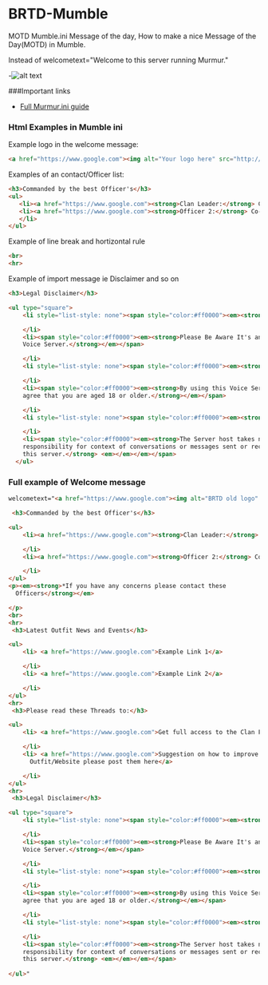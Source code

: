 # BRTD-Mumble
MOTD
Mumble.ini Message of the day,  How to make a nice Message of the Day(MOTD) in Mumble.

Instead of welcometext="Welcome to this server running Murmur."

-![alt text](http://i.imgur.com/Xm83rQk.png "Example Welcome message in mumble")

###Important links

* [Full Murmur.ini guide](http://wiki.mumble.info/wiki/Murmur.ini)

### Html Examples  in Mumble ini

Example logo in the welcome message:
 ```html
 <a href="https://www.google.com"><img alt="Your logo here" src="http://i.imgur.com/m4NsCG0.jpg" width="250"></a>
 ```
 
 Examples of an contact/Officer list:
 ```html
 <h3>Commanded by the best Officer's</h3>
<ul>
    <li><a href="https://www.google.com"><strong>Clan Leader:</strong> Clan leader</a></li>
    <li><a href="https://www.google.com"><strong>Officer 2:</strong> Co-leader</a>
    </li>
</ul>
```
Example of line break and hortizontal rule
```html
<br>
<hr>
```
Example of import message ie Disclaimer and so on
```html
<h3>Legal Disclaimer</h3>

<ul type="square">
    <li style="list-style: none"><span style="color:#ff0000"><em><strong></strong></em></span>

    </li>
    <li><span style="color:#ff0000"><em><strong>Please Be Aware It's an age 18+
    Voice Server.</strong></em></span>

    </li>
    <li style="list-style: none"><span style="color:#ff0000"><em><strong></strong></em></span>

    </li>
    <li><span style="color:#ff0000"><em><strong>By using this Voice Server you
    agree that you are aged 18 or older.</strong></em></span>

    </li>
    <li style="list-style: none"><span style="color:#ff0000"><em><strong></strong></em></span>

    </li>
    <li><span style="color:#ff0000"><em><strong>The Server host takes no
    responsibility for context of conversations or messages sent or received on
    this server.</strong> <em></em></em></span>
  </ul>
```
### Full example of Welcome message
```html
welcometext="<a href="https://www.google.com"><img alt="BRTD old logo" src="http://i.imgur.com/m4NsCG0.jpg" width="250"></a>

 <h3>Commanded by the best Officer's</h3>

<ul>
    <li><a href="https://www.google.com"><strong>Clan Leader:</strong> Outfit leader</a>

    </li>
    <li><a href="https://www.google.com"><strong>Officer 2:</strong> Co-leader</a>

    </li>
</ul>
<p><em><strong>*If you have any concerns please contact these
  Officers</strong></em>

</p>
<br>
<hr>
 <h3>Latest Outfit News and Events</h3>

<ul>
    <li> <a href="https://www.google.com">Example Link 1</a>

    </li>
    <li> <a href="https://www.google.com">Example Link 2</a>

    </li>
</ul>
<hr>
 <h3>Please read these Threads to:</h3>

<ul>
    <li> <a href="https://www.google.com">Get full access to the Clan Forums</a>

    </li>
    <li> <a href="https://www.google.com">Suggestion on how to improve the
      Outfit/Website please post them here</a>

    </li>
</ul>
<hr>
 <h3>Legal Disclaimer</h3>

<ul type="square">
    <li style="list-style: none"><span style="color:#ff0000"><em><strong></strong></em></span>

    </li>
    <li><span style="color:#ff0000"><em><strong>Please Be Aware It's an age 18+
    Voice Server.</strong></em></span>

    </li>
    <li style="list-style: none"><span style="color:#ff0000"><em><strong></strong></em></span>

    </li>
    <li><span style="color:#ff0000"><em><strong>By using this Voice Server you
    agree that you are aged 18 or older.</strong></em></span>

    </li>
    <li style="list-style: none"><span style="color:#ff0000"><em><strong></strong></em></span>

    </li>
    <li><span style="color:#ff0000"><em><strong>The Server host takes no
    responsibility for context of conversations or messages sent or received on
    this server.</strong> <em></em></em></span>
    
</ul>"
```

